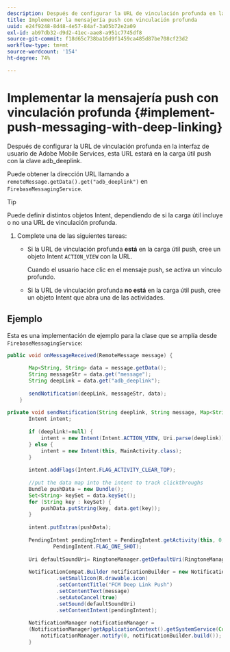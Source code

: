 ```yaml
---
description: Después de configurar la URL de vinculación profunda en la interfaz de usuario de Adobe Mobile Services, esta URL estará en la carga útil push con la clave adb_deeplink.
title: Implementar la mensajería push con vinculación profunda
uuid: e24f9248-8d48-4e57-84af-3a05b72e2a09
exl-id: ab97db32-d9d2-41ec-aae8-a951c7745df8
source-git-commit: f18d65c738ba16d9f1459ca485d87be708cf23d2
workflow-type: tm+mt
source-wordcount: '154'
ht-degree: 74%

---
```


# Implementar la mensajería push con vinculación profunda {#implement-push-messaging-with-deep-linking}

Después de configurar la URL de vinculación profunda en la interfaz de usuario de Adobe Mobile Services, esta URL estará en la carga útil push con la clave adb_deeplink.

Puede obtener la dirección URL llamando a `remoteMessage.getData().get("adb_deeplink")` en `FirebaseMessagingService`.

>[!TIP]
>
>Puede definir distintos objetos Intent, dependiendo de si la carga útil incluye o no una URL de vinculación profunda.

1. Complete una de las siguientes tareas:

   * Si la URL de vinculación profunda **está** en la carga útil push, cree un objeto Intent `ACTION_VIEW` con la URL.

      Cuando el usuario hace clic en el mensaje push, se activa un vínculo profundo.

   * Si la URL de vinculación profunda **no está** en la carga útil push, cree un objeto Intent que abra una de las actividades.

## Ejemplo

Esta es una implementación de ejemplo para la clase que se amplía desde `FirebaseMessagingService`:

```java
public void onMessageReceived(RemoteMessage message) { 
 
       Map<String, String> data = message.getData(); 
       String messageStr = data.get("message"); 
       String deepLink = data.get("adb_deeplink"); 
 
       sendNotification(deepLink, messageStr, data); 
    } 
 
private void sendNotification(String deeplink, String message, Map<String, String> data) { 
       Intent intent; 
 
       if (deeplink!=null) { 
           intent = new Intent(Intent.ACTION_VIEW, Uri.parse(deeplink)); 
       } else { 
           intent = new Intent(this, MainActivity.class); 
       } 
 
       intent.addFlags(Intent.FLAG_ACTIVITY_CLEAR_TOP); 
 
       //put the data map into the intent to track clickthroughs 
       Bundle pushData = new Bundle(); 
       Set<String> keySet = data.keySet(); 
       for (String key : keySet) { 
           pushData.putString(key, data.get(key)); 
       } 
 
       intent.putExtras(pushData); 
 
       PendingIntent pendingIntent = PendingIntent.getActivity(this, 0, intent, 
               PendingIntent.FLAG_ONE_SHOT); 
 
       Uri defaultSoundUri= RingtoneManager.getDefaultUri(RingtoneManager.TYPE_NOTIFICATION); 
 
       NotificationCompat.Builder notificationBuilder = new NotificationCompat.Builder(this) 
                .setSmallIcon(R.drawable.icon) 
                .setContentTitle("FCM Deep Link Push") 
                .setContentText(message) 
                .setAutoCancel(true) 
                .setSound(defaultSoundUri) 
                .setContentIntent(pendingIntent); 
 
       NotificationManager notificationManager =  
       (NotificationManager)getApplicationContext().getSystemService(Context.NOTIFICATION_SERVICE); 
           notificationManager.notify(0, notificationBuilder.build()); 
       } 
```
